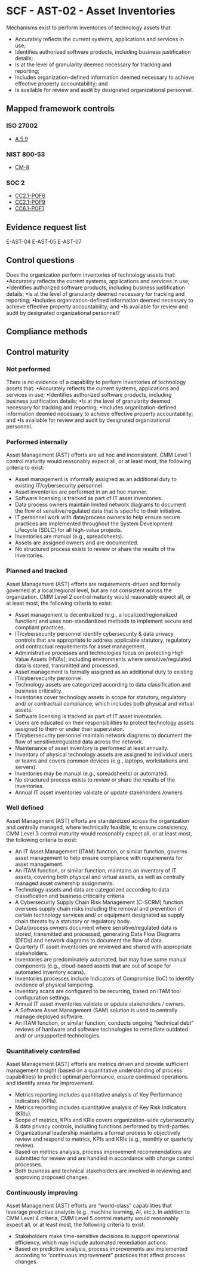 # SCF - AST-02 - Asset Inventories
Mechanisms exist to perform inventories of technology assets that:
 - Accurately reflects the current systems, applications and services in use;
 - Identifies authorized software products, including business justification details;
 - Is at the level of granularity deemed necessary for tracking and reporting;
 - Includes organization-defined information deemed necessary to achieve effective property accountability; and
 - Is available for review and audit by designated organizational personnel.
## Mapped framework controls
### ISO 27002
- [A.5.9](../iso27002/a-5.md#a59)

### NIST 800-53
- [CM-8](../nist80053/cm-8.md)

### SOC 2
- [CC2.1-POF6](../soc2/cc21-pof6.md)
- [CC2.1-POF9](../soc2/cc21-pof9.md)
- [CC6.1-POF1](../soc2/cc61-pof1.md)

## Evidence request list
E-AST-04
E-AST-05
E-AST-07

## Control questions
Does the organization perform inventories of technology assets that:
 •Accurately reflects the current systems, applications and services in use;
 •Identifies authorized software products, including business justification details;
 •Is at the level of granularity deemed necessary for tracking and reporting;
 •Includes organization-defined information deemed necessary to achieve effective property accountability; and
 •Is available for review and audit by designated organizational personnel?

## Compliance methods


## Control maturity
### Not performed
There is no evidence of a capability to perform inventories of technology assets that:
 •Accurately reflects the current systems, applications and services in use;
 •Identifies authorized software products, including business justification details;
 •Is at the level of granularity deemed necessary for tracking and reporting;
 •Includes organization-defined information deemed necessary to achieve effective property accountability; and
 •Is available for review and audit by designated organizational personnel.

### Performed internally
Asset Management (AST) efforts are ad hoc and inconsistent. CMM Level 1 control maturity would reasonably expect all, or at least most, the following criteria to exist:
- Asset management is informally assigned as an additional duty to existing IT/cybersecurity personnel.
- Asset inventories are performed in an ad hoc manner.
- Software licensing is tracked as part of IT asset inventories.
- Data process owners maintain limited network diagrams to document the flow of sensitive/regulated data that is specific to their initiative.
- IT personnel work with data/process owners to help ensure secure practices are implemented throughout the System Development Lifecycle (SDLC) for all high-value projects.
- Inventories are manual (e.g., spreadsheets).
- Assets are assigned owners and are documented.
- No structured process exists to review or share the results of the inventories.

### Planned and tracked
Asset Management (AST) efforts are requirements-driven and formally governed at a local/regional level, but are not consistent across the organization. CMM Level 2 control maturity would reasonably expect all, or at least most, the following criteria to exist:
- Asset management is decentralized (e.g., a localized/regionalized function) and uses non-standardized methods to implement secure and compliant practices.
- IT/cybersecurity personnel identify cybersecurity & data privacy controls that are appropriate to address applicable statutory, regulatory and contractual requirements for asset management.
- Administrative processes and technologies focus on protecting High Value Assets (HVAs), including environments where sensitive/regulated data is stored, transmitted and processed.
- Asset management is formally assigned as an additional duty to existing IT/cybersecurity personnel.
- Technology assets are categorized according to data classification and business criticality.
- Inventories cover technology assets in scope for statutory, regulatory and/ or contractual compliance, which includes both physical and virtual assets.
- Software licensing is tracked as part of IT asset inventories.
- Users are educated on their responsibilities to protect technology assets assigned to them or under their supervision.
- IT/cybersecurity personnel maintain network diagrams to document the flow of sensitive/regulated data across the network.
- Maintenance of asset inventory is performed at least annually.
- Inventory of physical technology assets are assigned to individual users or teams and covers common devices (e.g., laptops, workstations and servers).
- Inventories may be manual (e.g., spreadsheets) or automated.
- No structured process exists to review or share the results of the inventories.
- Annual IT asset inventories validate or update stakeholders /owners.

### Well defined
Asset Management (AST) efforts are standardized across the organization and centrally managed, where technically feasible, to ensure consistency. CMM Level 3 control maturity would reasonably expect all, or at least most, the following criteria to exist:
- An IT Asset Management (ITAM) function, or similar function, governs asset management to help ensure compliance with requirements for asset management.
- An ITAM function, or similar function, maintains an inventory of IT assets, covering both physical and virtual assets, as well as centrally managed asset ownership assignments.
- Technology assets and data are categorized according to data classification and business criticality criteria.
- A Cybersecurity Supply Chain Risk Management (C-SCRM) function oversees supply chain risks including the removal and prevention of certain technology services and/ or equipment designated as supply chain threats by a statutory or regulatory body.
- Data/process owners document where sensitive/regulated data is stored, transmitted and processed, generating Data Flow Diagrams (DFDs) and network diagrams to document the flow of data.
- Quarterly IT asset inventories are reviewed and shared with appropriate stakeholders.
- Inventories are predominately automated, but may have some manual components (e.g., cloud-based assets that are out of scope for automated inventory scans).
- Inventories processes include Indicators of Compromise (IoC) to identify evidence of physical tampering.
- Inventory scans are configured to be recurring, based on ITAM tool configuration settings.
- Annual IT asset inventories validate or update stakeholders / owners.
- A Software Asset Management (SAM) solution is used to centrally manage deployed software.
- An ITAM function, or similar function, conducts ongoing “technical debt” reviews of hardware and software technologies to remediate outdated and/ or unsupported technologies.

### Quantitatively controlled
Asset Management (AST) efforts are metrics driven and provide sufficient management insight (based on a quantitative understanding of process capabilities) to predict optimal performance, ensure continued operations and identify areas for improvement.
- Metrics reporting includes quantitative analysis of Key Performance Indicators (KPIs).
- Metrics reporting includes quantitative analysis of Key Risk Indicators (KRIs).
- Scope of metrics, KPIs and KRIs covers organization-wide cybersecurity & data privacy controls, including functions performed by third-parties.
- Organizational leadership maintains a formal process to objectively review and respond to metrics, KPIs and KRIs (e.g., monthly or quarterly review).
- Based on metrics analysis, process improvement recommendations are submitted for review and are handled in accordance with change control processes.
- Both business and technical stakeholders are involved in reviewing and approving proposed changes.

### Continuously improving
Asset Management (AST) efforts are “world-class” capabilities that leverage predictive analysis (e.g., machine learning, AI, etc.). In addition to CMM Level 4 criteria, CMM Level 5 control maturity would reasonably expect all, or at least most, the following criteria to exist:
- Stakeholders make time-sensitive decisions to support operational efficiency, which may include automated remediation actions.
- Based on predictive analysis, process improvements are implemented according to “continuous improvement” practices that affect process changes.
